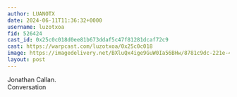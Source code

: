 ```yaml
---
author: LUANOTX
date: 2024-06-11T11:36:32+0000
username: luzotxoa
fid: 526424
cast_id: 0x25c0c018d0ee81b673ddaf5c47f81281dcaf72c9
cast: https://warpcast.com/luzotxoa/0x25c0c018
image: https://imagedelivery.net/BXluQx4ige9GuW0Ia56BHw/8781c9dc-221e-4b39-3812-dc3d747f6100/original
layout: post
---
```

Jonathan Callan.   
Conversation  

<img src='https://imagedelivery.net/BXluQx4ige9GuW0Ia56BHw/8781c9dc-221e-4b39-3812-dc3d747f6100/original' alt='' referrerpolicy='no-referrer'/>